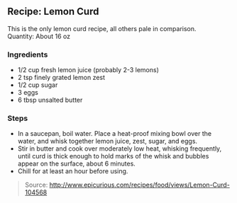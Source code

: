 ## Recipe: Lemon Curd
This is the only lemon curd recipe, all others pale in comparison.  
Quantity: About 16 oz  

### Ingredients
 - 1/2 cup fresh lemon juice (probably 2-3 lemons)
 - 2 tsp finely grated lemon zest
 - 1/2 cup sugar
 - 3 eggs
 - 6 tbsp unsalted butter

### Steps
 - In a saucepan, boil water. Place a heat-proof mixing bowl over the water, and whisk together lemon juice, zest, sugar, and eggs.
 - Stir in butter and cook over moderately low heat, whisking frequently, until curd is thick enough to hold marks of the whisk and bubbles appear on the surface, about 6 minutes.
 - Chill for at least an hour before using.

> Source: http://www.epicurious.com/recipes/food/views/Lemon-Curd-104568
